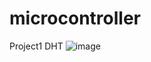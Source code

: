 # microcontroller

Project1
DHT
![image](https://github.com/Hakulani/microcontroller/assets/61573397/476046d8-d70c-4599-957e-e4e9f13fc20c)

